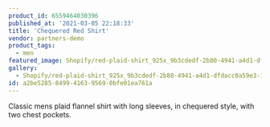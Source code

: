 ```yaml
---
product_id: 6559464030396
published_at: '2021-03-05 22:18:33'
title: 'Chequered Red Shirt'
vendor: partners-demo
product_tags:
  - men
featured_image: Shopify/red-plaid-shirt_925x_9b3cdedf-2b80-4941-a4d1-dfdacc0a59e3.jpg
gallery:
  - Shopify/red-plaid-shirt_925x_9b3cdedf-2b80-4941-a4d1-dfdacc0a59e3-1614983835.jpg
id: a2be5285-8499-4163-9569-0bfe01ea761a
---
```

<p>Classic mens plaid flannel shirt with long sleeves, in chequered style, with two chest pockets.</p>